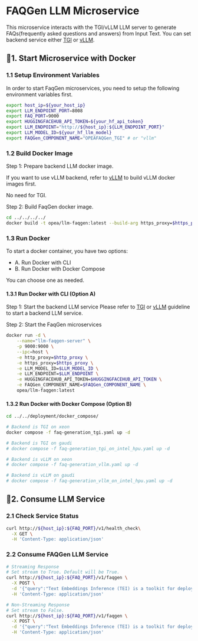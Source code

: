 # FAQGen LLM Microservice

This microservice interacts with the TGI/vLLM LLM server to generate FAQs(frequently asked questions and answers) from Input Text. You can set backend service either [TGI](../../../3rd_parties/tgi) or [vLLM](../../../3rd_parties/vllm).

## 🚀1. Start Microservice with Docker

### 1.1 Setup Environment Variables

In order to start FaqGen microservices, you need to setup the following environment variables first.

```bash
export host_ip=${your_host_ip}
export LLM_ENDPOINT_PORT=8008
export FAQ_PORT=9000
export HUGGINGFACEHUB_API_TOKEN=${your_hf_api_token}
export LLM_ENDPOINT="http://${host_ip}:${LLM_ENDPOINT_PORT}"
export LLM_MODEL_ID=${your_hf_llm_model}
export FAQGen_COMPONENT_NAME="OPEAFAQGen_TGI" # or "vllm"
```

### 1.2 Build Docker Image

Step 1: Prepare backend LLM docker image.

If you want to use vLLM backend, refer to [vLLM](../../../3rd_parties/vllm/src) to build vLLM docker images first.

No need for TGI.

Step 2: Build FaqGen docker image.

```bash
cd ../../../../
docker build -t opea/llm-faqgen:latest --build-arg https_proxy=$https_proxy --build-arg http_proxy=$http_proxy -f comps/llms/src/faq-generation/Dockerfile .
```

### 1.3 Run Docker

To start a docker container, you have two options:

- A. Run Docker with CLI
- B. Run Docker with Docker Compose

You can choose one as needed.

#### 1.3.1 Run Docker with CLI (Option A)

Step 1: Start the backend LLM service
Please refer to [TGI](../../../3rd_parties/tgi/deployment/docker_compose/) or [vLLM](<(../../../3rd_parties/vllm/deployment/docker_compose/)>) guideline to start a backend LLM service.

Step 2: Start the FaqGen microservices

```bash
docker run -d \
    --name="llm-faqgen-server" \
    -p 9000:9000 \
    --ipc=host \
    -e http_proxy=$http_proxy \
    -e https_proxy=$https_proxy \
    -e LLM_MODEL_ID=$LLM_MODEL_ID \
    -e LLM_ENDPOINT=$LLM_ENDPOINT \
    -e HUGGINGFACEHUB_API_TOKEN=$HUGGINGFACEHUB_API_TOKEN \
    -e FAQGen_COMPONENT_NAME=$FAQGen_COMPONENT_NAME \
    opea/llm-faqgen:latest
```

#### 1.3.2 Run Docker with Docker Compose (Option B)

```bash
cd ../../deployment/docker_compose/

# Backend is TGI on xeon
docker compose -f faq-generation_tgi.yaml up -d

# Backend is TGI on gaudi
# docker compose -f faq-generation_tgi_on_intel_hpu.yaml up -d

# Backend is vLLM on xeon
# docker compose -f faq-generation_vllm.yaml up -d

# Backend is vLLM on gaudi
# docker compose -f faq-generation_vllm_on_intel_hpu.yaml up -d
```

## 🚀2. Consume LLM Service

### 2.1 Check Service Status

```bash
curl http://${host_ip}:${FAQ_PORT}/v1/health_check\
  -X GET \
  -H 'Content-Type: application/json'
```

### 2.2 Consume FAQGen LLM Service

```bash
# Streaming Response
# Set stream to True. Default will be True.
curl http://${host_ip}:${FAQ_PORT}/v1/faqgen \
  -X POST \
  -d '{"query":"Text Embeddings Inference (TEI) is a toolkit for deploying and serving open source text embeddings and sequence classification models. TEI enables high-performance extraction for the most popular models, including FlagEmbedding, Ember, GTE and E5.","max_tokens": 128}' \
  -H 'Content-Type: application/json'

# Non-Streaming Response
# Set stream to False.
curl http://${host_ip}:${FAQ_PORT}/v1/faqgen \
  -X POST \
  -d '{"query":"Text Embeddings Inference (TEI) is a toolkit for deploying and serving open source text embeddings and sequence classification models. TEI enables high-performance extraction for the most popular models, including FlagEmbedding, Ember, GTE and E5.","max_tokens": 128, "stream":false}' \
  -H 'Content-Type: application/json'
```
